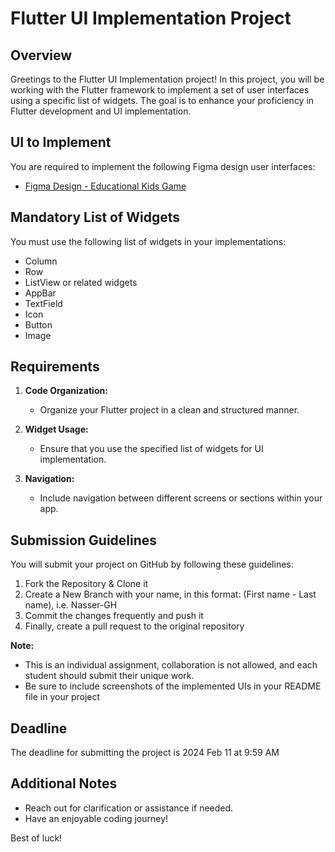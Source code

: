 # Flutter UI Implementation Project

## Overview
Greetings to the Flutter UI Implementation project! In this project, you will be working with the Flutter framework to implement a set of user interfaces using a specific list of widgets. The goal is to enhance your proficiency in Flutter development and UI implementation.

## UI to Implement
You are required to implement the following Figma design user interfaces:

- [Figma Design - Educational Kids Game](https://www.figma.com/file/hr7vmPgtKJd95quaTZr5bt/Educational-kids-game-(Community)?type=design&node-id=0%3A1&mode=design&t=z9KUqxH5qF2QA9xp-1)

## Mandatory List of Widgets
You must use the following list of widgets in your implementations:
- Column
- Row
- ListView or related widgets
- AppBar 
- TextField
- Icon
- Button
- Image

## Requirements
1. **Code Organization:**
    - Organize your Flutter project in a clean and structured manner.
    
2. **Widget Usage:**
    - Ensure that you use the specified list of widgets for UI implementation.
    
3. **Navigation:**
    - Include navigation between different screens or sections within your app.

## Submission Guidelines
You will submit your project on GitHub by following these guidelines:
1. Fork the Repository & Clone it
2. Create a New Branch with your name, in this format: (First name - Last name), i.e. Nasser-GH
3. Commit the changes frequently and push it
4. Finally, create a pull request to the original repository

**Note:**
- This is an individual assignment, collaboration is not allowed, and each student should submit their unique work.
- Be sure to include screenshots of the implemented UIs in your README file in your project

## Deadline 
The deadline for submitting the project is 2024 Feb 11 at 9:59 AM

## Additional Notes
- Reach out for clarification or assistance if needed.
- Have an enjoyable coding journey!

Best of luck!
